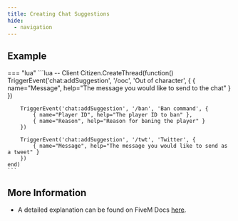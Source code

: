 ```yaml
---
title: Creating Chat Suggestions
hide:
  - navigation
---
```


## Example

=== "lua"
	```lua
	-- Client
	Citizen.CreateThread(function()
		TriggerEvent('chat:addSuggestion', '/ooc', 'Out of character', {
			{ name="Message", help="The message you would like to send to the chat" }
		})

		TriggerEvent('chat:addSuggestion', '/ban', 'Ban command', {
			{ name="Player ID", help="The player ID to ban" },
			{ name="Reason", help="Reason for baning the player" }
		})

		TriggerEvent('chat:addSuggestion', '/twt', 'Twitter', {
			{ name="Message", help="The message you would like to send as a tweet" }
		})
	end)
	```

## More Information
 - A detailed explanation can be found on FiveM Docs [here](https://docs.fivem.net/docs/resources/chat/events/chat-addSuggestion/).
